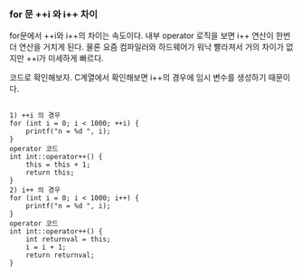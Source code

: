 ### for 문 ++i 와 i++ 차이

for문에서 ++i와 i++의 차이는 속도이다. 내부 operator 로직을 보면 i++ 연산이 한번 더 연산을 거치게 된다. 
물론 요즘 컴파일러와 하드웨어가 워낙 빨라져서 거의 차이가 없지만 ++i가 미세하게 빠르다.

코드로 확인해보자. C계열에서 확인해보면 i++의 경우에 임시 변수를 생성하기 때문이다.


<pre>
<code>
1) ++i 의 경우
for (int i = 0; i < 1000; ++i) {
	printf("n = %d ", i);
}
operator 코드
int int::operator++() {
	this = this + 1;
	return this;
}
2) i++ 의 경우
for (int i = 0; i < 1000; i++) {
	printf("n = %d ", i);
}
operator 코드
int int::operator++() {
	int returnval = this;
	i = i + 1;
	return returnval;
}

</clode>
</pre>
